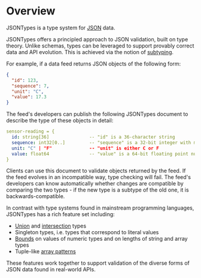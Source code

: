 # Overview

JSONTypes is a type system for [JSON](http://json.org/) data.

JSONTypes offers a principled approach to JSON validation, built on type theory. Unlike schemas, types can be leveraged to support provably correct data and API evolution. This is achieved via the notion of [subtyping](#sec-Subtype-Relation).

For example, if a data feed returns JSON objects of the following form:

```json example
{
  "id": 123,
  "sequence": 7,
  "unit": "C",
  "value": 17.3
}
```

The feed's developers can publish the following JSONTypes document to describe the type of these objects in detail:

```yaml example
sensor-reading = {
  id: string[36]               -- "id" is a 36-character string
  sequence: int32[0..]         -- "sequence" is a 32-bit integer with minimum value 0
  unit: "C" | "F"              -- "unit" is either C or F
  value: float64               -- "value" is a 64-bit floating point number
}
```

Clients can use this document to validate objects returned by the feed. If the feed evolves in an incompatible way, type checking will fail. The feed's developers can know automatically whether changes are compatible by comparing the two types - if the new type is a subtype of the old one, it is backwards-compatible.

In contrast with type systems found in mainstream programming languages, JSONTypes has a rich feature set including:

* [Union](#sec-Unions) and [intersection](#sec-Intersections) types
* Singleton types, i.e. types that correspond to literal values
* [Bounds](#sec-Length-and-Range-Bounds) on values of numeric types and on lengths of string and array types
* Tuple-like [array patterns](#sec-Patterns)

These features work together to support validation of the diverse forms of JSON data found in real-world APIs.
